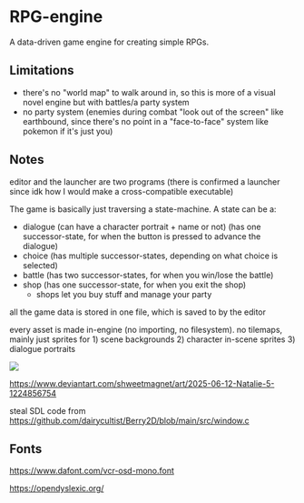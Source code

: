 # RPG-engine

A data-driven game engine for creating simple RPGs.

## Limitations
- there's no "world map" to walk around in, so this is more of a visual novel engine but with battles/a party system
- no party system (enemies during combat "look out of the screen" like earthbound, since there's no point in a "face-to-face" system like pokemon if it's just you)

## Notes
editor and the launcher are two programs (there is confirmed a launcher since idk how I would make a cross-compatible executable)

The game is basically just traversing a state-machine. A state can be a:
- dialogue (can have a character portrait + name or not) (has one successor-state, for when the button is pressed to advance the dialogue)
- choice (has multiple successor-states, depending on what choice is selected)
- battle (has two successor-states, for when you win/lose the battle)
- shop (has one successor-state, for when you exit the shop)
  - shops let you buy stuff and manage your party

all the game data is stored in one file, which is saved to by the editor

every asset is made in-engine (no importing, no filesystem). no tilemaps, mainly just sprites for 1) scene backgrounds 2) character in-scene sprites 3) dialogue portraits

![](https://static.wikia.nocookie.net/undertale/images/7/7d/Tem_Shop_soundtrack.png/revision/latest?cb=20151105132749)

https://www.deviantart.com/shweetmagnet/art/2025-06-12-Natalie-5-1224856754

steal SDL code from https://github.com/dairycultist/Berry2D/blob/main/src/window.c

## Fonts
https://www.dafont.com/vcr-osd-mono.font

https://opendyslexic.org/